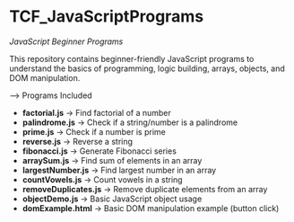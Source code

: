# TCF_JavaScriptPrograms
*JavaScript Beginner Programs* 

This repository contains beginner-friendly JavaScript programs to understand the basics of programming, logic building, arrays, objects, and DOM manipulation.  

--> Programs Included

- **factorial.js** → Find factorial of a number  
- **palindrome.js** → Check if a string/number is a palindrome  
- **prime.js** → Check if a number is prime  
- **reverse.js** → Reverse a string  
- **fibonacci.js** → Generate Fibonacci series  
- **arraySum.js** → Find sum of elements in an array  
- **largestNumber.js** → Find largest number in an array  
- **countVowels.js** → Count vowels in a string  
- **removeDuplicates.js** → Remove duplicate elements from an array  
- **objectDemo.js** → Basic JavaScript object usage  
- **domExample.html** → Basic DOM manipulation example (button click)
